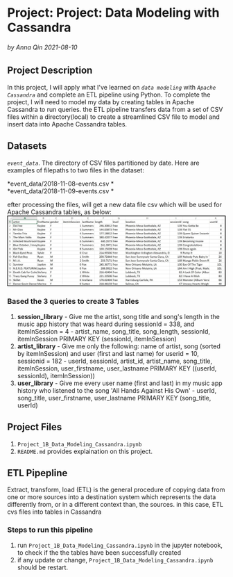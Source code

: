# Project: Project: Data Modeling with Cassandra

###### by Anna Qin 2021-08-10

## Project Description

In this project, I will apply what I've learned on *`data modeling`* with *`Apache Cassandra`* and complete an ETL pipeline using Python. 
To complete the project, I will need to model my data by creating tables in Apache Cassandra to run queries. 
the ETL pipeline transfers data from a set of CSV files within a directory(local) to create a streamlined CSV file to model and insert data into Apache Cassandra tables.

## Datasets

*`event_data`*. The directory of CSV files partitioned by date. Here are examples of filepaths to two files in the dataset: 

*event_data/2018-11-08-events.csv *   
*event_data/2018-11-09-events.csv *   

efter processing the files, will get a new data file csv which will be used for Apache Cassandra tables, as below:
![even_datafile_new](images/image_event_datafile_new.jpg)

### Based the 3 queries to create 3 Tables

1. **session_library** - Give me the artist, song title and song's length in the music app history that was heard during sessionId = 338, and itemInSession = 4
                       - artist_name, song_title, song_length, sessionId, itemInSession PRIMARY KEY (sessionId, itemInSession)
2. **artist_library** - Give me only the following: name of artist, song (sorted by itemInSession) and user (first and last name) for userid = 10, sessionid = 182
                      - userId, sessionId, artist_id, artist_name, song_title, itemInSession, user_firstname, user_lastname PRIMARY KEY ((userId, sessionId), itemInSession))
3. **user_library** - Give me every user name (first and last) in my music app history who listened to the song 'All Hands Against His Own'
                    - userId, song_title, user_firstname, user_lastname PRIMARY KEY (song_title, userId)

## Project Files

1. ``Project_1B_Data_Modeling_Cassandra.ipynb`` 
2. ``README.md`` provides explaination on this project.

## ETL Pipepline

Extract, transform, load (ETL) is the general procedure of copying data from one or more sources into a destination system which represents the data differently from, or in a different context than, the sources.
in this case, ETL cvs files into tables in Cassandra

### Steps to run this pipeline

1. run ``Project_1B_Data_Modeling_Cassandra.ipynb`` in the jupyter notebook, to check if the the tables have been successfully created
2. if any update or change, ``Project_1B_Data_Modeling_Cassandra.ipynb`` should be restart.
